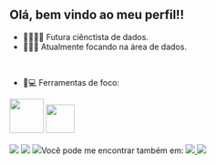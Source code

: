 ## Olá, bem vindo ao meu perfil!!
- 👩🏻‍💻🎲 Futura ciênctista de dados.
- 👩🏻‍💻 Atualmente focando na área de dados.
<br>

- 🔧💻 Ferramentas de foco:
<div display="inline"  >
  <img width = 60 height = 60 src="https://cdn.jsdelivr.net/gh/devicons/devicon@latest/icons/mysql/mysql-original-wordmark.svg" /> 
  <img width = 50 height = 50 src="https://cdn.jsdelivr.net/gh/devicons/devicon@latest/icons/python/python-original.svg" />
</div>   
<br>
<div display="inline">
  <img src = "https://img.shields.io/badge/power_bi-F2C811?style=for-the-badge&logo=powerbi&logoColor=black" />
  <img src = "https://img.shields.io/badge/Microsoft_Excel-217346?style=for-the-badge&logo=microsoft-excel&logoColor=white"/>
  <img src = "/>
</div>

<br>
<br>

### Você pode me encontrar também em:
<a href = "https://www.linkedin.com/in/júlia-ribeiro-gonçalves-dev02/">
  <img src = "https://img.shields.io/badge/linkedin-%230077B5.svg?style=for-the-badge&logo=linkedin&logoColor=white"/>
</a>

<a href = "https://www.instagram.com/ribeiro.g__juu/">
  <img src = "https://img.shields.io/badge/Instagram-%23E4405F.svg?style=for-the-badge&logo=Instagram&logoColor=white"/>
</a>
